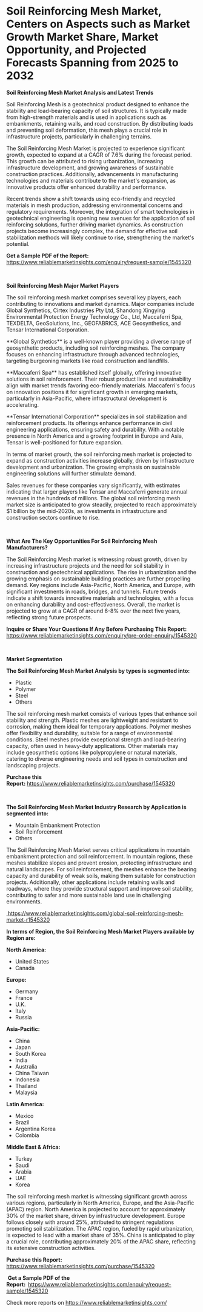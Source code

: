<p><h1>Soil Reinforcing Mesh Market, Centers on Aspects such as Market Growth Market Share, Market Opportunity, and Projected Forecasts Spanning from 2025 to 2032</h1></p><p><strong>Soil Reinforcing Mesh Market Analysis and Latest Trends</strong></p>
<p><p>Soil Reinforcing Mesh is a geotechnical product designed to enhance the stability and load-bearing capacity of soil structures. It is typically made from high-strength materials and is used in applications such as embankments, retaining walls, and road construction. By distributing loads and preventing soil deformation, this mesh plays a crucial role in infrastructure projects, particularly in challenging terrains.</p><p>The Soil Reinforcing Mesh Market is projected to experience significant growth, expected to expand at a CAGR of 7.6% during the forecast period. This growth can be attributed to rising urbanization, increasing infrastructure development, and growing awareness of sustainable construction practices. Additionally, advancements in manufacturing technologies and materials contribute to the market's expansion, as innovative products offer enhanced durability and performance. </p><p>Recent trends show a shift towards using eco-friendly and recycled materials in mesh production, addressing environmental concerns and regulatory requirements. Moreover, the integration of smart technologies in geotechnical engineering is opening new avenues for the application of soil reinforcing solutions, further driving market dynamics. As construction projects become increasingly complex, the demand for effective soil stabilization methods will likely continue to rise, strengthening the market's potential.</p></p>
<p><strong>Get a Sample PDF of the Report:&nbsp;</strong> <a href="https://www.reliablemarketinsights.com/enquiry/request-sample/1545320?utm_campaign=2183&utm_medium=2&utm_source=Github&utm_content=ia&utm_term=02042025&utm_id=soil-reinforcing-mesh">https://www.reliablemarketinsights.com/enquiry/request-sample/1545320</a></p>
<p>&nbsp;</p>
<p><strong>Soil Reinforcing Mesh Major Market Players</strong></p>
<p><p>The soil reinforcing mesh market comprises several key players, each contributing to innovations and market dynamics. Major companies include Global Synthetics, Cirtex Industries Pty Ltd, Shandong Xingying Environmental Protection Energy Technology Co., Ltd, Maccaferri Spa, TEXDELTA, GeoSolutions, Inc., GEOFABRICS, ACE Geosynthetics, and Tensar International Corporation.</p><p>**Global Synthetics** is a well-known player providing a diverse range of geosynthetic products, including soil reinforcing meshes. The company focuses on enhancing infrastructure through advanced technologies, targeting burgeoning markets like road construction and landfills.</p><p>**Maccaferri Spa** has established itself globally, offering innovative solutions in soil reinforcement. Their robust product line and sustainability align with market trends favoring eco-friendly materials. Maccaferri's focus on innovation positions it for significant growth in emerging markets, particularly in Asia-Pacific, where infrastructural development is accelerating.</p><p>**Tensar International Corporation** specializes in soil stabilization and reinforcement products. Its offerings enhance performance in civil engineering applications, ensuring safety and durability. With a notable presence in North America and a growing footprint in Europe and Asia, Tensar is well-positioned for future expansion.</p><p>In terms of market growth, the soil reinforcing mesh market is projected to expand as construction activities increase globally, driven by infrastructure development and urbanization. The growing emphasis on sustainable engineering solutions will further stimulate demand.</p><p>Sales revenues for these companies vary significantly, with estimates indicating that larger players like Tensar and Maccaferri generate annual revenues in the hundreds of millions. The global soil reinforcing mesh market size is anticipated to grow steadily, projected to reach approximately $1 billion by the mid-2020s, as investments in infrastructure and construction sectors continue to rise.</p></p>
<p>&nbsp;</p>
<p><strong>What Are The Key Opportunities For Soil Reinforcing Mesh Manufacturers?</strong></p>
<p><p>The Soil Reinforcing Mesh market is witnessing robust growth, driven by increasing infrastructure projects and the need for soil stability in construction and geotechnical applications. The rise in urbanization and the growing emphasis on sustainable building practices are further propelling demand. Key regions include Asia-Pacific, North America, and Europe, with significant investments in roads, bridges, and tunnels. Future trends indicate a shift towards innovative materials and technologies, with a focus on enhancing durability and cost-effectiveness. Overall, the market is projected to grow at a CAGR of around 6-8% over the next five years, reflecting strong future prospects.</p></p>
<p><strong>Inquire or Share Your Questions If Any Before Purchasing This Report:</strong> <a href="https://www.reliablemarketinsights.com/enquiry/pre-order-enquiry/1545320?utm_campaign=2183&utm_medium=2&utm_source=Github&utm_content=ia&utm_term=02042025&utm_id=soil-reinforcing-mesh">https://www.reliablemarketinsights.com/enquiry/pre-order-enquiry/1545320</a></p>
<p>&nbsp;</p>
<p><strong>Market Segmentation</strong></p>
<p><strong>The Soil Reinforcing Mesh Market Analysis by types is segmented into:</strong></p>
<p><ul><li>Plastic</li><li>Polymer</li><li>Steel</li><li>Others</li></ul></p>
<p><p>The soil reinforcing mesh market consists of various types that enhance soil stability and strength. Plastic meshes are lightweight and resistant to corrosion, making them ideal for temporary applications. Polymer meshes offer flexibility and durability, suitable for a range of environmental conditions. Steel meshes provide exceptional strength and load-bearing capacity, often used in heavy-duty applications. Other materials may include geosynthetic options like polypropylene or natural materials, catering to diverse engineering needs and soil types in construction and landscaping projects.</p></p>
<p><strong>Purchase this Report:&nbsp;</strong><a href="https://www.reliablemarketinsights.com/purchase/1545320?utm_campaign=2183&utm_medium=2&utm_source=Github&utm_content=ia&utm_term=02042025&utm_id=soil-reinforcing-mesh">https://www.reliablemarketinsights.com/purchase/1545320</a></p>
<p>&nbsp;</p>
<p><strong>The Soil Reinforcing Mesh Market Industry Research by Application is segmented into:</strong></p>
<p><ul><li>Mountain Embankment Protection</li><li>Soil Reinforcement</li><li>Others</li></ul></p>
<p><p>The Soil Reinforcing Mesh Market serves critical applications in mountain embankment protection and soil reinforcement. In mountain regions, these meshes stabilize slopes and prevent erosion, protecting infrastructure and natural landscapes. For soil reinforcement, the meshes enhance the bearing capacity and durability of weak soils, making them suitable for construction projects. Additionally, other applications include retaining walls and roadways, where they provide structural support and improve soil stability, contributing to safer and more sustainable land use in challenging environments.</p></p>
<p><a href="https://www.reliablemarketinsights.com/global-soil-reinforcing-mesh-market-r1545320?utm_campaign=2183&utm_medium=2&utm_source=Github&utm_content=ia&utm_term=02042025&utm_id=soil-reinforcing-mesh">&nbsp;https://www.reliablemarketinsights.com/global-soil-reinforcing-mesh-market-r1545320</a></p>
<p><strong>In terms of Region, the Soil Reinforcing Mesh Market Players available by Region are:</strong></p>
<p>
    <p> <strong> North America: </strong>
        <ul>
            <li>United States</li>
            <li>Canada</li>
        </ul>
        </p> 
    <p> <strong> Europe: </strong>
        <ul>
            <li>Germany</li>
            <li>France</li>
            <li>U.K.</li>
            <li>Italy</li>
            <li>Russia</li>
        </ul>
        </p> 
    <p> <strong> Asia-Pacific: </strong>
        <ul>
            <li>China</li>
            <li>Japan</li>
            <li>South Korea</li>
            <li>India</li>
            <li>Australia</li>
            <li>China Taiwan</li>
            <li>Indonesia</li>
            <li>Thailand</li>
            <li>Malaysia</li>
        </ul>
        </p> 
    <p> <strong> Latin America: </strong>
        <ul>
            <li>Mexico</li>
            <li>Brazil</li>
            <li>Argentina Korea</li>
            <li>Colombia</li>
        </ul>
        </p> 
    <p> <strong> Middle East & Africa: </strong>
        <ul>
            <li>Turkey</li>
            <li>Saudi</li>
            <li>Arabia</li>
            <li>UAE</li>
            <li>Korea</li>
        </ul>
    </p>
    </p>
<p><p>The soil reinforcing mesh market is witnessing significant growth across various regions, particularly in North America, Europe, and the Asia-Pacific (APAC) region. North America is projected to account for approximately 30% of the market share, driven by infrastructure development. Europe follows closely with around 25%, attributed to stringent regulations promoting soil stabilization. The APAC region, fueled by rapid urbanization, is expected to lead with a market share of 35%. China is anticipated to play a crucial role, contributing approximately 20% of the APAC share, reflecting its extensive construction activities.</p></p>
<p><strong>Purchase this Report: </strong><a href="https://www.reliablemarketinsights.com/purchase/1545320?utm_campaign=2183&utm_medium=2&utm_source=Github&utm_content=ia&utm_term=02042025&utm_id=soil-reinforcing-mesh">https://www.reliablemarketinsights.com/purchase/1545320</a></p>
<p>&nbsp;<strong>Get a Sample PDF of the Report:&nbsp;&nbsp;</strong><a href="https://www.reliablemarketinsights.com/enquiry/request-sample/1545320?utm_campaign=2183&utm_medium=2&utm_source=Github&utm_content=ia&utm_term=02042025&utm_id=soil-reinforcing-mesh">https://www.reliablemarketinsights.com/enquiry/request-sample/1545320</a></p>
<p><strong></strong></p>
<p>Check more reports on <a href="https://www.reliablemarketinsights.com/?utm_campaign=2183&utm_medium=2&utm_source=Github&utm_content=ia&utm_term=02042025&utm_id=soil-reinforcing-mesh">https://www.reliablemarketinsights.com/</a></p>